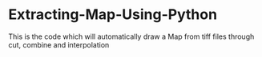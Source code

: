 # Extracting-Map-Using-Python
This is the code which will automatically draw a Map from tiff files through cut, combine and interpolation
